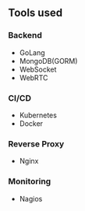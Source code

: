 ## Tools used

### Backend

- GoLang
- MongoDB(GORM)
- WebSocket
- WebRTC

### CI/CD

- Kubernetes
- Docker

### Reverse Proxy

- Nginx

### Monitoring

- Nagios
